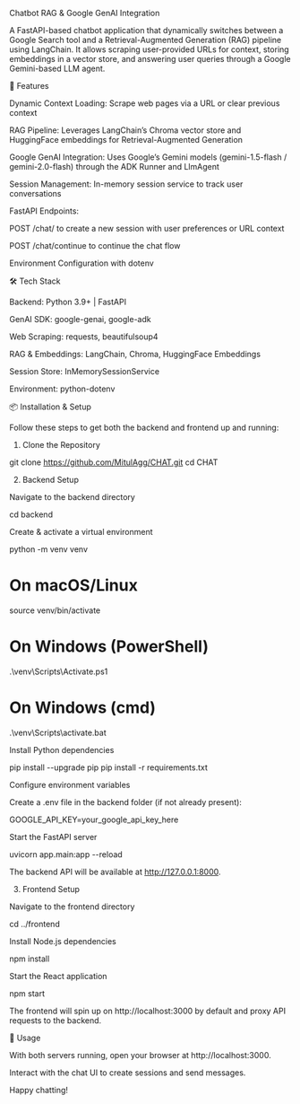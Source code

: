 Chatbot RAG & Google GenAI Integration

A FastAPI-based chatbot application that dynamically switches between a Google Search tool and a Retrieval-Augmented Generation (RAG) pipeline using LangChain. It allows scraping user-provided URLs for context, storing embeddings in a vector store, and answering user queries through a Google Gemini-based LLM agent.

🚀 Features

Dynamic Context Loading: Scrape web pages via a URL or clear previous context

RAG Pipeline: Leverages LangChain’s Chroma vector store and HuggingFace embeddings for Retrieval-Augmented Generation

Google GenAI Integration: Uses Google’s Gemini models (gemini-1.5-flash / gemini-2.0-flash) through the ADK Runner and LlmAgent

Session Management: In-memory session service to track user conversations

FastAPI Endpoints:

POST /chat/ to create a new session with user preferences or URL context

POST /chat/continue to continue the chat flow

Environment Configuration with dotenv

🛠️ Tech Stack

Backend: Python 3.9+ | FastAPI

GenAI SDK: google-genai, google-adk

Web Scraping: requests, beautifulsoup4

RAG & Embeddings: LangChain, Chroma, HuggingFace Embeddings

Session Store: InMemorySessionService

Environment: python-dotenv

📦 Installation & Setup

Follow these steps to get both the backend and frontend up and running:

1. Clone the Repository

git clone https://github.com/MitulAgg/CHAT.git
cd CHAT

2. Backend Setup

Navigate to the backend directory

cd backend

Create & activate a virtual environment

python -m venv venv
# On macOS/Linux
source venv/bin/activate

# On Windows (PowerShell)
.\venv\Scripts\Activate.ps1

# On Windows (cmd)
.\venv\Scripts\activate.bat

Install Python dependencies

pip install --upgrade pip
pip install -r requirements.txt

Configure environment variables

Create a .env file in the backend folder (if not already present):

GOOGLE_API_KEY=your_google_api_key_here

Start the FastAPI server

uvicorn app.main:app --reload

The backend API will be available at http://127.0.0.1:8000.

3. Frontend Setup

Navigate to the frontend directory

cd ../frontend

Install Node.js dependencies

npm install

Start the React application

npm start

The frontend will spin up on http://localhost:3000 by default and proxy API requests to the backend.

🎉 Usage

With both servers running, open your browser at http://localhost:3000.

Interact with the chat UI to create sessions and send messages.

Happy chatting!

